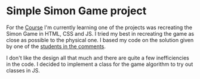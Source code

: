 # Simple Simon Game project

For the [Course](https://www.udemy.com/course/the-complete-web-development-bootcamp/) I'm currently learning one of the projects was recreating the Simon Game in HTML, CSS and JS. I tried my best in recreating the game as close as possible to the physical one. I based my code on the solution given by one of the [students in the comments](https://codepen.io/alphaplusplus/pen/MWoXzVa).

I don't like the design all that much and there are quite a few inefficiencies in the code. I decided to implement a class for the game algorithm to try out classes in JS.
